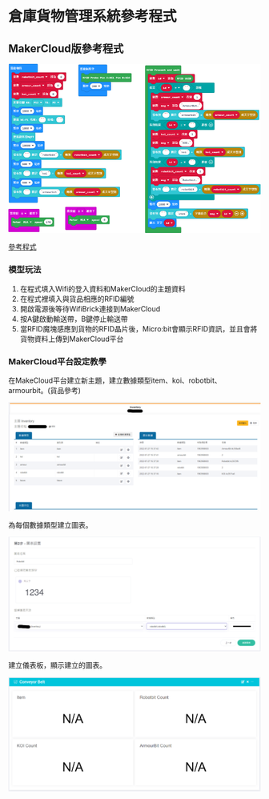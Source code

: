 # 倉庫貨物管理系統參考程式

## MakerCloud版參考程式

![](./images/code_makercloud.png)

[參考程式](https://makecode.microbit.org/_Ef8DP8gCThfX)

### 模型玩法

1. 在程式填入Wifi的登入資料和MakerCloud的主題資料
2. 在程式裡填入與貨品相應的RFID編號
3. 開啟電源後等待WifiBrick連接到MakerCloud
4. 按A鍵啟動輸送帶，B鍵停止輸送帶
5. 當RFID魔塊感應到貨物的RFID晶片後，Micro:bit會顯示RFID資訊，並且會將貨物資料上傳到MakerCloud平台

### MakerCloud平台設定教學

在MakeCloud平台建立新主題，建立數據類型item、koi、robotbit、armourbit。(貨品參考)

![](./images/makercloud1.png)

為每個數據類型建立圖表。

![](./images/makercloud3.png)

建立儀表板，顯示建立的圖表。

![](./images/makercloud2.png)